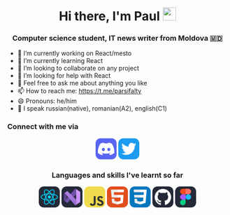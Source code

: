<h1 align="center">Hi there, I'm Paul
<img src="https://github.com/blackcater/blackcater/raw/main/images/Hi.gif" height="30px" width="30px"/></h1>
<h3 align="center">Computer science student, IT news writer from Moldova 🇲🇩</h3>

- 🔭 I’m currently working on React/mesto
- 🌱 I’m currently learning React
- 👯 I’m looking to collaborate on any project
- 🤔 I’m looking for help with React
- 💬 Feel free to ask me about anything you like
- 📫 How to reach me:  https://t.me/parsifalty
- 😄 Pronouns: he/him
- 🧳 I speak russian(native), romanian(A2), english(C1)

<h3>Connect with me via</h3>
<div align="center">
<img src="./icons/Discord.svg" width="48">
<img src="./icons/Twitter.svg" width="48">

<h3>Languages and skills I've learnt so far</h3>
<div align="center">
 <img src="./icons/React-Dark.svg" width="48">  
 <img src="./icons/VisualStudio-Dark.svg" width="48">
 <img src="./icons/JavaScript.svg" width="48">
 <img src="./icons/HTML.svg" width="48">
 <img src="./icons/CSS.svg" width="48">
 <img src="./icons/Github-Dark.svg" width="48">
 <img src="./icons/Figma-Dark.svg" width="48">
 </div>

